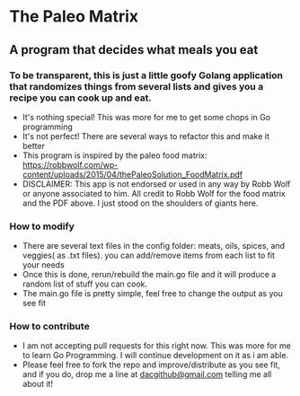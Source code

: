 # The Paleo Matrix 
## A program that decides what meals you eat

### To be transparent, this is just a little goofy Golang application that randomizes things from several lists and gives you a recipe you can cook up and eat.
- It's nothing special! This was more for me to get some chops in Go programming
- It's not perfect! There are several ways to refactor this and make it better
- This program is inspired by the paleo food matrix: https://robbwolf.com/wp-content/uploads/2015/04/thePaleoSolution_FoodMatrix.pdf
- DISCLAIMER: This app is not endorsed or used in any way by Robb Wolf or anyone associated to him. All credit to Robb Wolf for the food matrix and the PDF above. I just stood on the shoulders of giants here.

### How to modify
 - There are several text files in the config folder: meats, oils, spices, and veggies( as .txt files). you can add/remove items from each list to fit your needs
 - Once this is done, rerun/rebuild the main.go file and it will produce a random list of stuff you can cook. 
 - The main.go file is pretty simple, feel free to change the output as you see fit

### How to contribute
 - I am not accepting pull requests for this right now. This was more for me to learn Go Programming. I will continue development on it as i am able.
 - Please feel free to fork the repo and improve/distribute as you see fit, and if you do, drop me a line at dacgithub@gmail.com telling me all about it!
